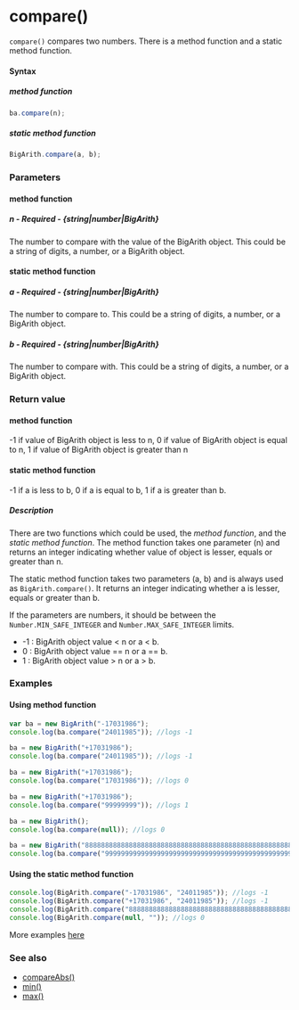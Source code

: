 # compare()
<code>compare()</code> compares two numbers. There is a method function and a static method function.

#### Syntax
##### method function
```javascript
ba.compare(n);
```

##### static method function
```javascript
BigArith.compare(a, b);
```
 
### Parameters
#### method function
##### n - Required - {string|number|BigArith}
The number to compare with the value of the BigArith object. This could be a string of digits, a number, or a BigArith object.

#### static method function
##### a - Required - {string|number|BigArith}
The number to compare to. This could be a string of digits, a number, or a BigArith object.

##### b - Required - {string|number|BigArith}
The number to compare with. This could be a string of digits, a number, or a BigArith object.

### Return value
#### method function
-1 if value of BigArith object is less to n, 0 if value of BigArith object is equal to n, 1 if value of BigArith object is greater than n

#### static method function
-1 if a is less to b, 0 if a is equal to b, 1 if a is greater than b.

##### Description
There are two functions which could be used, the *method function*, and the *static method function*. The method function takes one parameter (n) and returns an integer indicating whether value of object is lesser, equals or greater than n.

The static method function takes two parameters (a, b) and is always used as <code>BigArith.compare()</code>. It returns an integer indicating whether a is lesser, equals or greater than b. 

If the parameters are numbers, it should be between the <code>Number.MIN_SAFE_INTEGER</code> and <code>Number.MAX_SAFE_INTEGER</code> limits.

* -1 : BigArith object value < n or a < b.
* 0 : BigArith object value == n or a == b.
* 1 : BigArith object value > n or a > b.

### Examples
#### Using method function

```javascript
var ba = new BigArith("-17031986");
console.log(ba.compare("24011985")); //logs -1

ba = new BigArith("+17031986");
console.log(ba.compare("24011985")); //logs -1

ba = new BigArith("+17031986");
console.log(ba.compare("17031986")); //logs 0

ba = new BigArith("+17031986");
console.log(ba.compare("99999999")); //logs 1

ba = new BigArith();
console.log(ba.compare(null)); //logs 0

ba = new BigArith("8888888888888888888888888888888888888888888888888888888");
console.log(ba.compare("99999999999999999999999999999999999999999999999999999999999999")); //logs -1
```

#### Using the static method function

```javascript
console.log(BigArith.compare("-17031986", "24011985")); //logs -1
console.log(BigArith.compare("+17031986", "24011985")); //logs -1
console.log(BigArith.compare("8888888888888888888888888888888888888888888888888888888", "99999999999999999999999999999999999999999999999999999999999999")); //logs -1
console.log(BigArith.compare(null, "")); //logs 0
```

More examples [here](https://github.com/osofem/BigArith.js/tree/master/examples/)

### See also
* [compareAbs()](https://osofem.github.io/BigArith.js/documentation/compareabs.html)
* [min()](https://osofem.github.io/BigArith.js/documentation/min.html)
* [max()](https://osofem.github.io/BigArith.js/documentation/max.html)